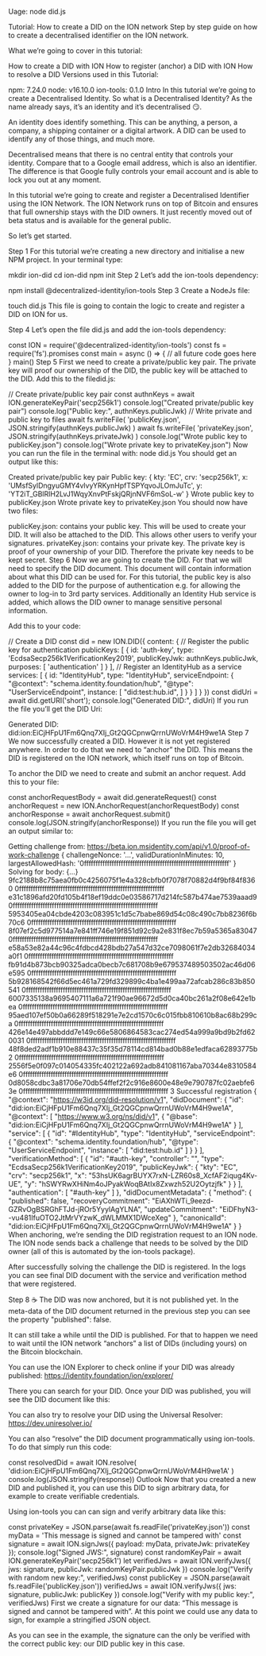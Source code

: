 Uage:
node did.js

Tutorial: How to create a DID on the ION network
Step by step guide on how to create a decentralised identifier on the ION network.

What we’re going to cover in this tutorial:

How to create a DID with ION
How to register (anchor) a DID with ION
How to resolve a DID
Versions used in this Tutorial:

npm: 7.24.0
node: v16.10.0
ion-tools: 0.1.0
Intro
In this tutorial we’re going to create a Decentralised Identity. So what is a Decentralised Identity? As the name already says, it’s an identity and it’s decentralised 😏.

An identity does identify something. This can be anything, a person, a company, a shipping container or a digital artwork. A DID can be used to identify any of those things, and much more.

Decentralised means that there is no central entity that controls your identity. Compare that to a Google email address, which is also an identifier. The difference is that Google fully controls your email account and is able to lock you out at any moment.

In this tutorial we’re going to create and register a Decentralised Identifier using the ION Network. The ION Network runs on top of Bitcoin and ensures that full ownership stays with the DID owners. It just recently moved out of beta status and is available for the general public.

So let’s get started.

Step 1
For this tutorial we’re creating a new directory and initialise a new NPM project. In your terminal type:

mkdir ion-did
cd ion-did
npm init
Step 2
Let’s add the ion-tools dependency:

npm install @decentralized-identity/ion-tools
Step 3
Create a NodeJs file:

touch did.js
This file is going to contain the logic to create and register a DID on ION for us.

Step 4
Let’s open the file did.js and add the ion-tools dependency:

const ION = require('@decentralized-identity/ion-tools')
const fs = require('fs').promises
const main = async () => {
    // all future code goes here
}
main()
Step 5
First we need to create a private/public key pair. The private key will proof our ownership of the DID, the public key will be attached to the DID.
Add this to the filedid.js:

// Create private/public key pair
const authnKeys = await ION.generateKeyPair('secp256k1')
console.log("Created private/public key pair")
console.log("Public key:", authnKeys.publicJwk)
// Write private and public key to files
await fs.writeFile(
  'publicKey.json', 
  JSON.stringify(authnKeys.publicJwk)
)
await fs.writeFile(
  'privateKey.json', 
  JSON.stringify(authnKeys.privateJwk)
)
console.log("Wrote public key to publicKey.json")
console.log("Wrote private key to privateKey.json")
Now you can run the file in the terminal with: node did.js
You should get an output like this:

Created private/public key pair
Public key: {
  kty: 'EC',
  crv: 'secp256k1',
  x: 'UMsfSylDngyuGMY4vlvyYRKynHpfTSPYqvoJLOmJuTc',
  y: 'YT2iT_GBlRlH2LvJ1WqyXnvPtFskjQRjnNVF6mSoL-w'
}
Wrote public key to publicKey.json
Wrote private key to privateKey.json
You should now have two files:

publicKey.json: contains your public key. This will be used to create your DID. It will also be attached to the DID. This allows other users to verify your signatures.
privateKey.json: contains your private key. The private key is proof of your ownership of your DID. Therefore the private key needs to be kept secret.
Step 6
Now we are going to create the DID. For that we will need to specify the DID document. This document will contain information about what this DID can be used for. For this tutorial, the public key is also added to the DID for the purpose of authentication e.g. for allowing the owner to log-in to 3rd party services. Additionally an Identity Hub service is added, which allows the DID owner to manage sensitive personal information.

Add this to your code:

// Create a DID
const did = new ION.DID({
  content: {
    // Register the public key for authentication
    publicKeys: [
      {
        id: 'auth-key',
        type: 'EcdsaSecp256k1VerificationKey2019',
        publicKeyJwk: authnKeys.publicJwk,
        purposes: [ 'authentication' ]
      }
    ],
    // Register an IdentityHub as a service
    services: [
      {
        id: "IdentityHub",
        type: "IdentityHub",
        serviceEndpoint: {
          "@context": "schema.identity.foundation/hub",
          "@type": "UserServiceEndpoint",
          instance: [
            "did:test:hub.id",
          ]
        }
      }
    ]
  }
})
const didUri = await did.getURI('short');
console.log("Generated DID:", didUri)
If you run the file you’ll get the DID Uri:

Generated DID: did:ion:EiCjHFpU1Fm6Qnq7XIj_Gt2QGCpnwQrrnUWoVrM4H9we1A
Step 7
We now successfully created a DID. However it is not yet registered anywhere. In order to do that we need to “anchor” the DID. This means the DID is registered on the ION network, which itself runs on top of Bitcoin.

To anchor the DID we need to create and submit an anchor request. Add this to your file:

const anchorRequestBody = await did.generateRequest()
const anchorRequest = new ION.AnchorRequest(anchorRequestBody)
const anchorResponse = await anchorRequest.submit()
console.log(JSON.stringify(anchorResponse))
If you run the file you will get an output similar to:

Getting challenge from: https://beta.ion.msidentity.com/api/v1.0/proof-of-work-challenge
{
  challengeNonce: '...',
  validDurationInMinutes: 10,
  largestAllowedHash: '0fffffffffffffffffffffffffffffffffffffffffffffffffffffffffffffff'
}
Solving for body:
{...}
9fc2188b8c75aea0fb0c4256075f1e4a328cbfb0f7078f70882d4f9bf84f8360
0fffffffffffffffffffffffffffffffffffffffffffffffffffffffffffffff
e31c1896afd20fd105b4f18ef19ddc0e03586717d214fc587b474ae7539aaad9
0fffffffffffffffffffffffffffffffffffffffffffffffffffffffffffffff
5953405ea04cbde4203c083951c1d5c7babe869d54c08c490c7bb8236f6b70c6
0fffffffffffffffffffffffffffffffffffffffffffffffffffffffffffffff
8f07ef2c5d977514a7e841ff746e19f851d92c9a2e831f8ec7b59a5365a83047
0fffffffffffffffffffffffffffffffffffffffffffffffffffffffffffffff
e58a53e82a44c96c4fdbcd428bdb27a547d32ce7098061f7e2db32684034a0f1
0fffffffffffffffffffffffffffffffffffffffffffffffffffffffffffffff
fb91d4b873bcb90325adca0becb7c681708b9e679537489503502ac46d06e595
0fffffffffffffffffffffffffffffffffffffffffffffffffffffffffffffff
5b928168542f66d5ec461a729fd329899c4ba1e499aa72afcab286c83b850541
0fffffffffffffffffffffffffffffffffffffffffffffffffffffffffffffff
6007335138a9695407111a6a721f90ae96672d5d0ca40bc261a2f08e642e1bea
0fffffffffffffffffffffffffffffffffffffffffffffffffffffffffffffff
95aed107ef50b0a66289f518291e7e2cd1570c6c015fbb810610b8ac68b299ca
0fffffffffffffffffffffffffffffffffffffffffffffffffffffffffffffff
426e14e497abbddd7e149c66e5806864583cac274ed54a999a9bd9b2fd620031
0fffffffffffffffffffffffffffffffffffffffffffffffffffffffffffffff
48f8ded2adf1b910e88437c35f35d78114cd814bad0b88e1edfaca62893775b2
0fffffffffffffffffffffffffffffffffffffffffffffffffffffffffffffff
2556f5e0f097c014054335fc402122a692adb841081167aba70344e8310584e6
0fffffffffffffffffffffffffffffffffffffffffffffffffffffffffffffff
0d8058cdbc3a81706e70db54ffef2f2c916e8600e48e9e790787fc02aebfe63e
0fffffffffffffffffffffffffffffffffffffffffffffffffffffffffffffff
3
Successful registration
{
  "@context": "https://w3id.org/did-resolution/v1",
  "didDocument": {
    "id": "did:ion:EiCjHFpU1Fm6Qnq7XIj_Gt2QGCpnwQrrnUWoVrM4H9we1A",
    "@context": [
      "https://www.w3.org/ns/did/v1",
      {
        "@base": "did:ion:EiCjHFpU1Fm6Qnq7XIj_Gt2QGCpnwQrrnUWoVrM4H9we1A"
      }
    ],
    "service": [
      {
        "id": "#IdentityHub",
        "type": "IdentityHub",
        "serviceEndpoint": {
          "@context": "schema.identity.foundation/hub",
          "@type": "UserServiceEndpoint",
          "instance": [
            "did:test:hub.id"
          ]
        }
      }
    ],
    "verificationMethod": [
      {
        "id": "#auth-key",
        "controller": "",
        "type": "EcdsaSecp256k1VerificationKey2019",
        "publicKeyJwk": {
          "kty": "EC",
          "crv": "secp256k1",
          "x": "53hsUK6agrBUYX7rxN-LZR60s8_XcfAF2iqug4Kv-UE",
          "y": "hSWYRwXHiNm4oJPyakWoqBAtIx8Zxwzh52U2Oytzjfk"
        }
      }
    ],
    "authentication": [
      "#auth-key"
    ]
  },
  "didDocumentMetadata": {
    "method": {
      "published": false,
      "recoveryCommitment": "EiAXhWTi_9eezd-GZRvOgBSRGhFTJd-jROr5YyylAgYLNA",
      "updateCommitment": "EiDFhyN3--vu481IfuOTO2JtMrVYzwK_dWLMMX1DWceXeg"
    },
    "canonicalId": "did:ion:EiCjHFpU1Fm6Qnq7XIj_Gt2QGCpnwQrrnUWoVrM4H9we1A"
  }
}
When anchoring, we’re sending the DID registration request to an ION node. The ION node sends back a challenge that needs to be solved by the DID owner (all of this is automated by the ion-tools package).

After successfully solving the challenge the DID is registered. In the logs you can see final DID document with the service and verification method that were registered.

Step 8 ☕
The DID was now anchored, but it is not published yet. In the meta-data of the DID document returned in the previous step you can see the property "published": false.

It can still take a while until the DID is published. For that to happen we need to wait until the ION network “anchors” a list of DIDs (including yours) on the Bitcoin blockchain.

You can use the ION Explorer to check online if your DID was already published: https://identity.foundation/ion/explorer/

There you can search for your DID. Once your DID was published, you will see the DID document like this:


You can also try to resolve your DID using the Universal Resolver: https://dev.uniresolver.io/

You can also “resolve” the DID document programmatically using ion-tools. To do that simply run this code:

const resolvedDid = await ION.resolve(
  'did:ion:EiCjHFpU1Fm6Qnq7XIj_Gt2QGCpnwQrrnUWoVrM4H9we1A'
)
console.log(JSON.stringify(response))
Outlook
Now that you created a new DID and published it, you can use this DID to sign arbitrary data, for example to create verifiable credentials.

Using ion-tools you can can sign and verify arbitrary data like this:

const privateKey = JSON.parse(await fs.readFile('privateKey.json'))
const myData = 'This message is signed and cannot be tampered with'
const signature = await ION.signJws({
  payload: myData,
  privateJwk: privateKey
});
console.log("Signed JWS:", signature)
const randomKeyPair = await ION.generateKeyPair('secp256k1')
let verifiedJws = await ION.verifyJws({
  jws: signature,
  publicJwk: randomKeyPair.publicJwk
})
console.log("Verify with random new key:", verifiedJws)
const publicKey = JSON.parse(await fs.readFile('publicKey.json'))
verifiedJws = await ION.verifyJws({
  jws: signature,
  publicJwk: publicKey
})
console.log("Verify with my public key:", verifiedJws)
First we create a signature for our data: “This message is signed and cannot be tampered with”. At this point we could use any data to sign, for example a stringified JSON object.

As you can see in the example, the signature can the only be verified with the correct public key: our DID public key in this case.